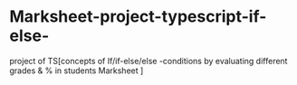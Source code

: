 # Marksheet-project-typescript-if-else-
project of TS[concepts of If/if-else/else -conditions by evaluating different  grades &amp; % in students Marksheet ]
